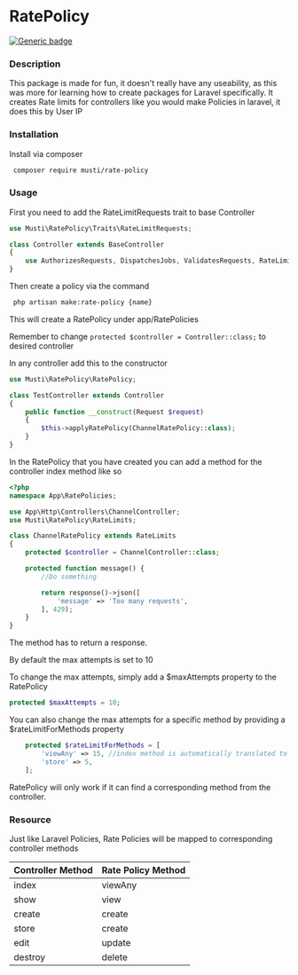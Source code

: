 # RatePolicy
[![Generic badge](https://img.shields.io/badge/PHP-7.4%2B-green.svg)](#)

### Description
This package is made for fun, it doesn't really have any useability, as this was more for learning how to create packages for Laravel specifically.
It creates Rate limits for controllers like you would make Policies in laravel, it does this by User IP

### Installation
Install via composer 

```bash
 composer require musti/rate-policy
 ```

### Usage


First you need to add the RateLimitRequests trait to base Controller
```php
use Musti\RatePolicy\Traits\RateLimitRequests;

class Controller extends BaseController
{
    use AuthorizesRequests, DispatchesJobs, ValidatesRequests, RateLimitRequests;
}

```

Then create a policy via the command 
```bash
 php artisan make:rate-policy {name}
```
This will create a RatePolicy under app/RatePolicies

Remember to change `protected $controller = Controller::class;` to desired controller

In any controller add this to the constructor

```php
use Musti\RatePolicy\RatePolicy;

class TestController extends Controller
{
    public function __construct(Request $request)
    {
        $this->applyRatePolicy(ChannelRatePolicy::class);
    }
}
```

In the RatePolicy that you have created you can add a method for the controller index method like so

```php
<?php
namespace App\RatePolicies;

use App\Http\Controllers\ChannelController;
use Musti\RatePolicy\RateLimits;

class ChannelRatePolicy extends RateLimits
{
    protected $controller = ChannelController::class;

    protected function message() {
        //Do something

        return response()->json([
            'message' => 'Too many requests',
        ], 429);
    }
}

```
The method has to return a response.

By default the max attempts is set to 10

To change the max attempts, simply add a $maxAttempts property to the RatePolicy

```php
protected $maxAttempts = 10;
```

You can also change the max attempts for a specific method by providing a $rateLimitForMethods property

```php
    protected $rateLimitForMethods = [
        'viewAny' => 15, //index method is automatically translated to viewAny
        'store' => 5,
    ];
```

RatePolicy will only work if it can find a corresponding method from the controller.


### Resource
Just like Laravel Policies, Rate Policies will be mapped to corresponding controller methods

| Controller Method  | Rate Policy Method  |
| ------------ | ------------ |
|  index |  viewAny |
| show  |  view |
| create  |  create |
|  store | create  |
|  edit |  update |
|  destroy |  delete |